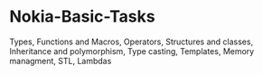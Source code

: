# Nokia-Basic-Tasks
Types, Functions and Macros,  Operators, Structures and classes, Inheritance and polymorphism, Type casting, Templates, Memory managment, STL, Lambdas
